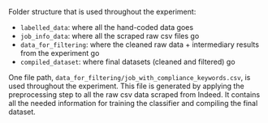 Folder structure that is used throughout the experiment:
* `labelled_data`: where all the hand-coded data goes
* `job_info_data`: where all the scraped raw csv files go
* `data_for_filtering`: where the cleaned raw data + intermediary results from the experiment go
* `compiled_dataset`: where final datasets (cleaned and filtered) go

One file path, `data_for_filtering/job_with_compliance_keywords.csv`, is used throughout the experiment.
This file is generated by applying the preprocessing step to all the raw csv data scraped from Indeed.
It contains all the needed information for training the classifier and compiling the final dataset.